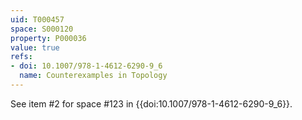 ```yaml
---
uid: T000457
space: S000120
property: P000036
value: true
refs:
- doi: 10.1007/978-1-4612-6290-9_6
  name: Counterexamples in Topology
---
```


See item #2 for space #123 in {{doi:10.1007/978-1-4612-6290-9_6}}.
